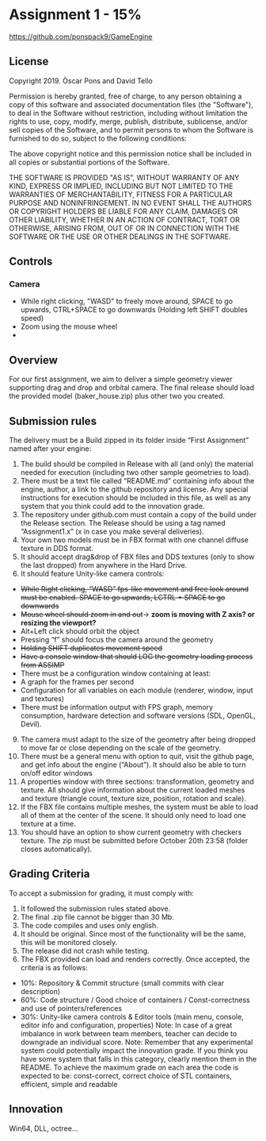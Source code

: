 # Assignment 1 - 15%
https://github.com/ponspack9/GameEngine

## License
Copyright 2019. Òscar Pons and David Tello

Permission is hereby granted, free of charge, to any person obtaining a copy of this software and associated documentation files (the "Software"), to deal in the Software without restriction, including without limitation the rights to use, copy, modify, merge, publish, distribute, sublicense, and/or sell copies of the Software, and to permit persons to whom the Software is furnished to do so, subject to the following conditions:

The above copyright notice and this permission notice shall be included in all copies or substantial portions of the Software.

THE SOFTWARE IS PROVIDED "AS IS", WITHOUT WARRANTY OF ANY KIND, EXPRESS OR IMPLIED, INCLUDING BUT NOT LIMITED TO THE WARRANTIES OF MERCHANTABILITY, FITNESS FOR A PARTICULAR PURPOSE AND NONINFRINGEMENT. IN NO EVENT SHALL THE AUTHORS OR COPYRIGHT HOLDERS BE LIABLE FOR ANY CLAIM, DAMAGES OR OTHER LIABILITY, WHETHER IN AN ACTION OF CONTRACT, TORT OR OTHERWISE, ARISING FROM, OUT OF OR IN CONNECTION WITH THE SOFTWARE OR THE USE OR OTHER DEALINGS IN THE SOFTWARE.

## Controls
### Camera
- While right clicking, "WASD" to freely move around, SPACE to go upwards, CTRL+SPACE to go downwards (Holding left SHIFT doubles speed)
- Zoom using the mouse wheel
- 
## Overview
For our first assignment, we aim to deliver a simple geometry viewer supporting drag and drop and orbital
camera. The final release should load the provided model (baker_house.zip) plus other two you created.

## Submission rules
The delivery must be a Build zipped in its folder inside “First Assignment” named after your engine:
1. The build should be compiled in Release with all (and only) the material needed for execution
(including two other sample geometries to load).
2. There must be a text file called “README.md” containing info about the engine, author, a link to the
github repository and license. Any special instructions for execution should be included in this file,
as well as any system that you think could add to the innovation grade.
3. The repository under github.com must contain a copy of the build under the Release section. The
Release should be using a tag named “Assignment1.x” (x in case you make several deliveries).
4. Your own two models must be in FBX format with one channel diffuse texture in DDS format.
5. It should accept drag&drop of FBX files and DDS textures (only to show the last dropped) from
anywhere in the Hard Drive.
6. It should feature Unity-like camera controls:

- ~~While Right clicking, “WASD” fps-like movement and free look around must be enabled. SPACE to go upwards, LCTRL + SPACE to go downwards~~
- ~~Mouse wheel should zoom in and out~~-> **zoom is moving with Z axis? or resizing the viewport?**
- Alt+Left click should orbit the object
- Pressing “f” should focus the camera around the geometry
- ~~Holding SHIFT duplicates movement speed~~
- ~~Have a console window that should LOG the geometry loading process from ASSIMP~~
- There must be a configuration window containing at least:
- A graph for the frames per second
- Configuration for all variables on each module (renderer, window, input and textures)
- There must be information output with FPS graph, memory consumption, hardware detection
and software versions (SDL, OpenGL, Devil).

9. The camera must adapt to the size of the geometry after being dropped to move far or close
depending on the scale of the geometry.
10. There must be a general menu with option to quit, visit the github page, and get info about the
engine (“About”). It should also be able to turn on/off editor windows
11. A properties window with three sections: transformation, geometry and texture. All should give
information about the current loaded meshes and texture (triangle count, texture size, position,
rotation and scale).
12. If the FBX file contains multiple meshes, the system must be able to load all of them at the center of
the scene. It should only need to load one texture at a time.
13. You should have an option to show current geometry with checkers texture.
The zip must be submitted before October 20th 23:58 (folder closes automatically).

## Grading Criteria
To accept a submission for grading, it must comply with:
1. It followed the submission rules stated above.
2. The final .zip file cannot be bigger than 30 Mb.
3. The code compiles and uses only english.
4. It should be original. Since most of the functionality will be the same, this will be monitored closely.
5. The release did not crash while testing.
6. The FBX provided can load and renders correctly.
Once accepted, the criteria is as follows:
- 10%: Repository & Commit structure (small commits with clear description)
- 60%: Code structure / Good choice of containers / Const-correctness and use of pointers/references
- 30%: Unity-like camera controls & Editor tools (main menu, console, editor info and configuration,
properties)
Note: In case of a great imbalance in work between team members, teacher can decide to downgrade an
individual score.
Note: Remember that any experimental system could potentially impact the innovation grade. If you think
you have some system that falls in this category, clearly mention them in the README.
To achieve the maximum grade on each area the code is expected to be: const-correct, correct choice of
STL containers, efficient, simple and readable

## Innovation

Win64, DLL, octree...
